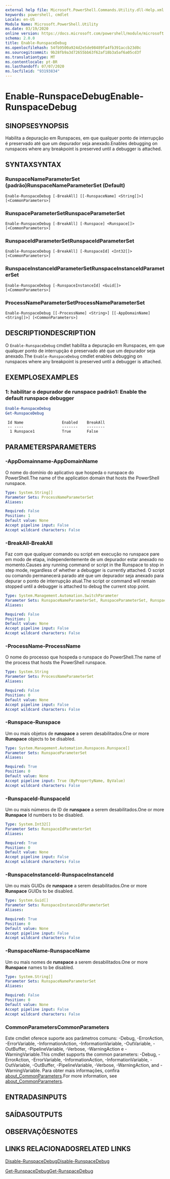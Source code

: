 ```yaml
---
external help file: Microsoft.PowerShell.Commands.Utility.dll-Help.xml
keywords: powershell, cmdlet
Locale: en-US
Module Name: Microsoft.PowerShell.Utility
ms.date: 03/19/2020
online version: https://docs.microsoft.com/powershell/module/microsoft.powershell.utility/enable-runspacedebug?view=powershell-5.1&WT.mc_id=ps-gethelp
schema: 2.0.0
title: Enable-RunspaceDebug
ms.openlocfilehash: 54fb9500a924d2e5de98489fa4fb391accb23d0c
ms.sourcegitcommit: 9b28fb9a3d72655bb63f62af18b3a5af6a05cd3f
ms.translationtype: MT
ms.contentlocale: pt-BR
ms.lasthandoff: 07/07/2020
ms.locfileid: "93193834"
---
```

# <span data-ttu-id="2af99-103">Enable-RunspaceDebug</span><span class="sxs-lookup"><span data-stu-id="2af99-103">Enable-RunspaceDebug</span></span>

## <span data-ttu-id="2af99-104">SINOPSE</span><span class="sxs-lookup"><span data-stu-id="2af99-104">SYNOPSIS</span></span>
<span data-ttu-id="2af99-105">Habilita a depuração em Runspaces, em que qualquer ponto de interrupção é preservado até que um depurador seja anexado.</span><span class="sxs-lookup"><span data-stu-id="2af99-105">Enables debugging on runspaces where any breakpoint is preserved until a debugger is attached.</span></span>

## <span data-ttu-id="2af99-106">SYNTAX</span><span class="sxs-lookup"><span data-stu-id="2af99-106">SYNTAX</span></span>

### <span data-ttu-id="2af99-107">RunspaceNameParameterSet (padrão)</span><span class="sxs-lookup"><span data-stu-id="2af99-107">RunspaceNameParameterSet (Default)</span></span>

```
Enable-RunspaceDebug [-BreakAll] [[-RunspaceName] <String[]>] [<CommonParameters>]
```

### <span data-ttu-id="2af99-108">RunspaceParameterSet</span><span class="sxs-lookup"><span data-stu-id="2af99-108">RunspaceParameterSet</span></span>

```
Enable-RunspaceDebug [-BreakAll] [-Runspace] <Runspace[]> [<CommonParameters>]
```

### <span data-ttu-id="2af99-109">RunspaceIdParameterSet</span><span class="sxs-lookup"><span data-stu-id="2af99-109">RunspaceIdParameterSet</span></span>

```
Enable-RunspaceDebug [-BreakAll] [-RunspaceId] <Int32[]> [<CommonParameters>]
```

### <span data-ttu-id="2af99-110">RunspaceInstanceIdParameterSet</span><span class="sxs-lookup"><span data-stu-id="2af99-110">RunspaceInstanceIdParameterSet</span></span>

```
Enable-RunspaceDebug [-RunspaceInstanceId] <Guid[]> [<CommonParameters>]
```

### <span data-ttu-id="2af99-111">ProcessNameParameterSet</span><span class="sxs-lookup"><span data-stu-id="2af99-111">ProcessNameParameterSet</span></span>

```
Enable-RunspaceDebug [[-ProcessName] <String>] [[-AppDomainName] <String[]>] [<CommonParameters>]
```

## <span data-ttu-id="2af99-112">DESCRIPTION</span><span class="sxs-lookup"><span data-stu-id="2af99-112">DESCRIPTION</span></span>

<span data-ttu-id="2af99-113">O `Enable-RunspaceDebug` cmdlet habilita a depuração em Runspaces, em que qualquer ponto de interrupção é preservado até que um depurador seja anexado.</span><span class="sxs-lookup"><span data-stu-id="2af99-113">The `Enable-RunspaceDebug` cmdlet enables debugging on runspaces where any breakpoint is preserved until a debugger is attached.</span></span>

## <span data-ttu-id="2af99-114">EXEMPLOS</span><span class="sxs-lookup"><span data-stu-id="2af99-114">EXAMPLES</span></span>

### <span data-ttu-id="2af99-115">1: habilitar o depurador de runspace padrão</span><span class="sxs-lookup"><span data-stu-id="2af99-115">1: Enable the default runspace debugger</span></span>

```powershell
Enable-RunspaceDebug
Get-RunspaceDebug
```

```Output
 Id Name                 Enabled    BreakAll
 -- ----                 -------    --------
  1 Runspace1            True       False
```

## <span data-ttu-id="2af99-116">PARAMETERS</span><span class="sxs-lookup"><span data-stu-id="2af99-116">PARAMETERS</span></span>

### <span data-ttu-id="2af99-117">-AppDomainname</span><span class="sxs-lookup"><span data-stu-id="2af99-117">-AppDomainName</span></span>

<span data-ttu-id="2af99-118">O nome do domínio do aplicativo que hospeda o runspace do PowerShell.</span><span class="sxs-lookup"><span data-stu-id="2af99-118">The name of the application domain that hosts the PowerShell runspace.</span></span>

```yaml
Type: System.String[]
Parameter Sets: ProcessNameParameterSet
Aliases:

Required: False
Position: 1
Default value: None
Accept pipeline input: False
Accept wildcard characters: False
```

### <span data-ttu-id="2af99-119">-BreakAll</span><span class="sxs-lookup"><span data-stu-id="2af99-119">-BreakAll</span></span>

<span data-ttu-id="2af99-120">Faz com que qualquer comando ou script em execução no runspace pare em modo de etapa, independentemente de um depurador estar anexado no momento.</span><span class="sxs-lookup"><span data-stu-id="2af99-120">Causes any running command or script in the Runspace to stop in step mode, regardless of whether a debugger is currently attached.</span></span> <span data-ttu-id="2af99-121">O script ou comando permanecerá parado até que um depurador seja anexado para depurar o ponto de interrupção atual.</span><span class="sxs-lookup"><span data-stu-id="2af99-121">The script or command will remain stopped until a debugger is attached to debug the current stop point.</span></span>

```yaml
Type: System.Management.Automation.SwitchParameter
Parameter Sets: RunspaceNameParameterSet, RunspaceParameterSet, RunspaceIdParameterSet
Aliases:

Required: False
Position: 1
Default value: None
Accept pipeline input: False
Accept wildcard characters: False
```

### <span data-ttu-id="2af99-122">-ProcessName</span><span class="sxs-lookup"><span data-stu-id="2af99-122">-ProcessName</span></span>

<span data-ttu-id="2af99-123">O nome do processo que hospeda o runspace do PowerShell.</span><span class="sxs-lookup"><span data-stu-id="2af99-123">The name of the process that hosts the PowerShell runspace.</span></span>

```yaml
Type: System.String
Parameter Sets: ProcessNameParameterSet
Aliases:

Required: False
Position: 0
Default value: None
Accept pipeline input: False
Accept wildcard characters: False
```

### <span data-ttu-id="2af99-124">-Runspace</span><span class="sxs-lookup"><span data-stu-id="2af99-124">-Runspace</span></span>

<span data-ttu-id="2af99-125">Um ou mais objetos de **runspace** a serem desabilitados.</span><span class="sxs-lookup"><span data-stu-id="2af99-125">One or more **Runspace** objects to be disabled.</span></span>

```yaml
Type: System.Management.Automation.Runspaces.Runspace[]
Parameter Sets: RunspaceParameterSet
Aliases:

Required: True
Position: 0
Default value: None
Accept pipeline input: True (ByPropertyName, ByValue)
Accept wildcard characters: False
```

### <span data-ttu-id="2af99-126">-RunspaceId</span><span class="sxs-lookup"><span data-stu-id="2af99-126">-RunspaceId</span></span>

<span data-ttu-id="2af99-127">Um ou mais números de ID de **runspace** a serem desabilitados.</span><span class="sxs-lookup"><span data-stu-id="2af99-127">One or more **Runspace** Id numbers to be disabled.</span></span>

```yaml
Type: System.Int32[]
Parameter Sets: RunspaceIdParameterSet
Aliases:

Required: True
Position: 0
Default value: None
Accept pipeline input: False
Accept wildcard characters: False
```

### <span data-ttu-id="2af99-128">-RunspaceInstanceId</span><span class="sxs-lookup"><span data-stu-id="2af99-128">-RunspaceInstanceId</span></span>

<span data-ttu-id="2af99-129">Um ou mais GUIDs de **runspace** a serem desabilitados.</span><span class="sxs-lookup"><span data-stu-id="2af99-129">One or more **Runspace** GUIDs to be disabled.</span></span>

```yaml
Type: System.Guid[]
Parameter Sets: RunspaceInstanceIdParameterSet
Aliases:

Required: True
Position: 0
Default value: None
Accept pipeline input: False
Accept wildcard characters: False
```

### <span data-ttu-id="2af99-130">-RunspaceName</span><span class="sxs-lookup"><span data-stu-id="2af99-130">-RunspaceName</span></span>

<span data-ttu-id="2af99-131">Um ou mais nomes de **runspace** a serem desabilitados.</span><span class="sxs-lookup"><span data-stu-id="2af99-131">One or more **Runspace** names to be disabled.</span></span>

```yaml
Type: System.String[]
Parameter Sets: RunspaceNameParameterSet
Aliases:

Required: False
Position: 0
Default value: None
Accept pipeline input: False
Accept wildcard characters: False
```

### <span data-ttu-id="2af99-132">CommonParameters</span><span class="sxs-lookup"><span data-stu-id="2af99-132">CommonParameters</span></span>

<span data-ttu-id="2af99-133">Este cmdlet oferece suporte aos parâmetros comuns: -Debug, -ErrorAction, -ErrorVariable, -InformationAction, -InformationVariable, -OutVariable, -OutBuffer, -PipelineVariable, -Verbose, -WarningAction e -WarningVariable.</span><span class="sxs-lookup"><span data-stu-id="2af99-133">This cmdlet supports the common parameters: -Debug, -ErrorAction, -ErrorVariable, -InformationAction, -InformationVariable, -OutVariable, -OutBuffer, -PipelineVariable, -Verbose, -WarningAction, and -WarningVariable.</span></span> <span data-ttu-id="2af99-134">Para obter mais informações, confira [about_CommonParameters](https://go.microsoft.com/fwlink/?LinkID=113216).</span><span class="sxs-lookup"><span data-stu-id="2af99-134">For more information, see [about_CommonParameters](https://go.microsoft.com/fwlink/?LinkID=113216).</span></span>

## <span data-ttu-id="2af99-135">ENTRADAS</span><span class="sxs-lookup"><span data-stu-id="2af99-135">INPUTS</span></span>

## <span data-ttu-id="2af99-136">SAÍDAS</span><span class="sxs-lookup"><span data-stu-id="2af99-136">OUTPUTS</span></span>

## <span data-ttu-id="2af99-137">OBSERVAÇÕES</span><span class="sxs-lookup"><span data-stu-id="2af99-137">NOTES</span></span>

## <span data-ttu-id="2af99-138">LINKS RELACIONADOS</span><span class="sxs-lookup"><span data-stu-id="2af99-138">RELATED LINKS</span></span>

[<span data-ttu-id="2af99-139">Disable-RunspaceDebug</span><span class="sxs-lookup"><span data-stu-id="2af99-139">Disable-RunspaceDebug</span></span>](Disable-RunspaceDebug.md)

[<span data-ttu-id="2af99-140">Get-RunspaceDebug</span><span class="sxs-lookup"><span data-stu-id="2af99-140">Get-RunspaceDebug</span></span>](Get-RunspaceDebug.md)
